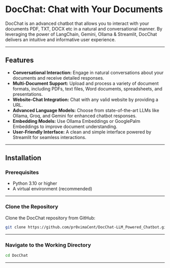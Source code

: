 # **DocChat: Chat with Your Documents**

DocChat is an advanced chatbot that allows you to interact with your documents PDF, TXT, DOCX etc in a natural and conversational manner. By leveraging the power of LangChain, Gemini, Ollama & Streamlit, DocChat delivers an intuitive and informative user experience.

---

## **Features**

- **Conversational Interaction:** Engage in natural conversations about your documents and receive detailed responses.
- **Multi-Document Support:** Upload and process a variety of document formats, including PDFs, text files, Word documents, spreadsheets, and presentations.
- **Website-Chat Integration:** Chat with any valid website by providing a URL.
- **Advanced Language Models:** Choose from state-of-the-art LLMs like Ollama, Groq, and Gemini for enhanced chatbot responses.
- **Embedding Models:** Use Ollama Embeddings or GooglePalm Embeddings to improve document understanding.
- **User-Friendly Interface:** A clean and simple interface powered by Streamlit for seamless interactions.

---

## **Installation**

### **Prerequisites**

- Python 3.10 or higher
- A virtual environment (recommended)

---

### **Clone the Repository**

Clone the DocChat repository from GitHub:

```bash
git clone https://github.com/pr0ximaCent/DocChat-LLM_Powered_Chatbot.git
```

---

### **Navigate to the Working Directory**

```bash
cd DocChat
```

---

